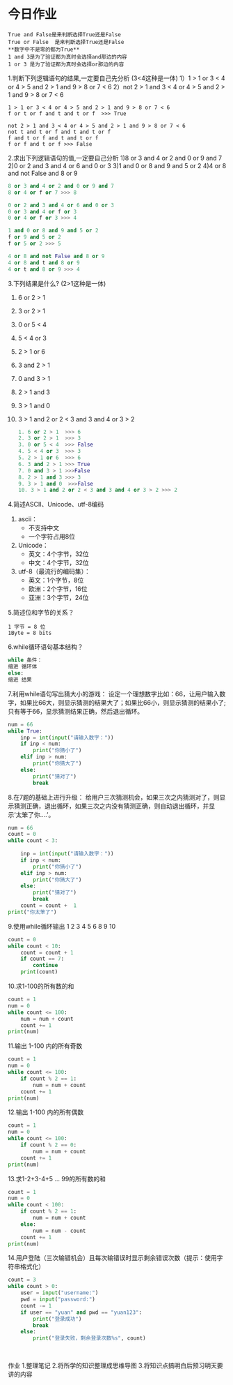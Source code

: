 # 今日作业

```
True and False是来判断选择True还是False
True or False  是来判断选择True还是False
**数字中不是零的都为True**
1 and 3是为了验证都为真时会选择and那边的内容
1 or 3 是为了验证都为真时会选择or那边的内容
```

1.判断下列逻辑语句的结果,一定要自己先分析 (3<4这种是一体)
1）1 > 1 or 3 < 4 or 4 > 5 and 2 > 1 and 9 > 8 or 7 < 6
2）not 2 > 1 and 3 < 4 or 4 > 5 and 2 > 1 and 9 > 8 or 7 < 6

```
1 > 1 or 3 < 4 or 4 > 5 and 2 > 1 and 9 > 8 or 7 < 6
f or t or f and t and t or f  >>> True

not 2 > 1 and 3 < 4 or 4 > 5 and 2 > 1 and 9 > 8 or 7 < 6
not t and t or f and t and t or f
f and t or f and t and t or f
f or f and t or f >>> False
```





2.求出下列逻辑语句的值,一定要自己分析
1)8 or 3 and 4 or 2 and 0 or 9 and 7
2)0 or 2 and 3 and 4 or 6 and 0 or 3
3)1 and 0 or 8 and 9 and 5 or 2
4)4 or 8 and not False and 8 or 9

```python
8 or 3 and 4 or 2 and 0 or 9 and 7
8 or 4 or f or 7 >>> 8

0 or 2 and 3 and 4 or 6 and 0 or 3
0 or 3 and 4 or f or 3
0 or 4 or f or 3 >>> 4

1 and 0 or 8 and 9 and 5 or 2
f or 9 and 5 or 2
f or 5 or 2 >>> 5

4 or 8 and not False and 8 or 9
4 or 8 and t and 8 or 9
4 or t and 8 or 9 >>> 4
```





3.下列结果是什么? (2>1这种是一体)

1. 6 or 2 > 1

2. 3 or 2 > 1

3. 0 or 5 < 4

4. 5 < 4 or 3

5. 2 > 1 or 6

6. 3 and 2 > 1

7. 0 and 3 > 1

8. 2 > 1 and 3

9. 3 > 1 and 0

10. 3 > 1 and 2 or 2 < 3 and 3 and 4 or 3 > 2

    ```python
    1. 6 or 2 > 1  >>> 6
    2. 3 or 2 > 1  >>> 3
    3. 0 or 5 < 4  >>> False
    4. 5 < 4 or 3  >>> 3
    5. 2 > 1 or 6  >>> 6
    6. 3 and 2 > 1 >>> True
    7. 0 and 3 > 1 >>>False
    8. 2 > 1 and 3 >>> 3
    9. 3 > 1 and 0  >>>False
    10. 3 > 1 and 2 or 2 < 3 and 3 and 4 or 3 > 2 >>> 2
    ```

    

4.简述ASCII、Unicode、utf-8编码

1. ascii：
   - 不支持中文
   - 一个字符占用8位
2. Unicode：
   - 英文：4个字节，32位
   - 中文：4个字节，32位
3. utf-8（最流行的编码集）：
   - 英文：1个字节，8位
   - 欧洲：2个字节，16位
   - 亚洲：3个字节，24位

5.简述位和字节的关系？

```
1 字节 = 8 位
1Byte = 8 bits
```

6.while循环语句基本结构？

```python
while 条件：
缩进 循环体
else:
缩进 结果
```



7.利用while语句写出猜大小的游戏：
设定一个理想数字比如：66，让用户输入数字，如果比66大，则显示猜测的结果大了；如果比66小，则显示猜测的结果小了;只有等于66，显示猜测结果正确，然后退出循环。

```python
num = 66
while True:
    inp = int(input("请输入数字："))
    if inp < num:
        print("你猜小了")
    elif inp > num:
        print("你猜大了")
    else:
        print("猜对了")
        break
```



8.在7题的基础上进行升级：
给用户三次猜测机会，如果三次之内猜测对了，则显示猜测正确，退出循环，如果三次之内没有猜测正确，则自动退出循环，并显示‘太笨了你....’。

```python
num = 66
count = 0
while count < 3:
    
    inp = int(input("请输入数字："))
    if inp < num:
        print("你猜小了")
    elif inp > num:
        print("你猜大了")
    else:
        print("猜对了")
        break
    count = count +  1
print("你太笨了")
```



9.使用while循环输出 1 2 3 4 5 6 8 9 10

```python
count = 0
while count < 10:
    count = count + 1
    if count == 7:
        continue
    print(count)
```



10.求1-100的所有数的和

```python
count = 1
num = 0
while count <= 100:
    num = num + count
    count += 1
print(num)
```



11.输出 1-100 内的所有奇数

```python
count = 1
num = 0
while count <= 100:
    if count % 2 == 1:
    	num = num + count
    count += 1
print(num)
```



12.输出 1-100 内的所有偶数

```python
count = 1
num = 0
while count <= 100:
    if count % 2 == 0:
    	num = num + count
    count += 1
print(num)
```



13.求1-2+3-4+5 ... 99的所有数的和

```python
count = 1
num = 0
while count < 100:
    if count % 2 == 1:
    	num = num + count
    else:
        num = num - count
    count += 1
print(num)
```



14.⽤户登陆（三次输错机会）且每次输错误时显示剩余错误次数（提示：使⽤字符串格式化）

```python
count = 3
while count > 0:
    user = input("username:")
	pwd = input("password:")
	count -= 1
	if user == "yuan" and pwd == "yuan123":
    	print("登录成功")
        break
    else:
        print("登录失败，剩余登录次数%s", count)
  
     
```



作业
1.整理笔记
2.将所学的知识整理成思维导图
3.将知识点搞明白后预习明天要讲的内容
